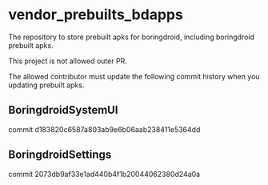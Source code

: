 # vendor_prebuilts_bdapps

The repository to store prebuilt apks for boringdroid, including boringdroid prebuilt apks.

This project is not allowed outer PR.

The allowed contributor must update the following commit history when you updating prebuilt apks.

## BoringdroidSystemUI

commit d183820c6587a803ab9e6b06aab238411e5364dd

## BoringdroidSettings

commit 2073db9af33e1ad440b4f1b20044062380d24a0a
